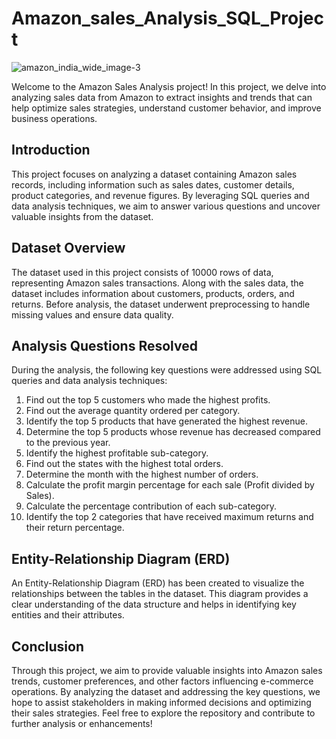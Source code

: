# Amazon_sales_Analysis_SQL_Project 
![amazon_india_wide_image-3](https://github.com/Shivani9508/Amazon_sales_Analysis_SQL/assets/142001944/5a494f68-6063-4702-9ab9-8524e615c510)

Welcome to the Amazon Sales Analysis project! In this project, we delve into analyzing sales
data from Amazon to extract insights and trends that can help optimize sales strategies,
understand customer behavior, and improve business operations.

## Introduction
This project focuses on analyzing a dataset containing Amazon sales records, including
information such as sales dates, customer details, product categories, and revenue figures. By
leveraging SQL queries and data analysis techniques, we aim to answer various questions and
uncover valuable insights from the dataset.

## Dataset Overview
The dataset used in this project consists of 10000 rows of data, representing Amazon
sales transactions. Along with the sales data, the dataset includes information about customers,
products, orders, and returns. Before analysis, the dataset underwent preprocessing to handle
missing values and ensure data quality.

## Analysis Questions Resolved
During the analysis, the following key questions were addressed using SQL queries and data
analysis techniques:
1. Find out the top 5 customers who made the highest profits.
2. Find out the average quantity ordered per category.
3. Identify the top 5 products that have generated the highest revenue.
4. Determine the top 5 products whose revenue has decreased compared to the previous year.
5. Identify the highest profitable sub-category.
6. Find out the states with the highest total orders.
7. Determine the month with the highest number of orders.
8. Calculate the profit margin percentage for each sale (Profit divided by Sales).
9. Calculate the percentage contribution of each sub-category.
10. Identify the top 2 categories that have received maximum returns and their return
percentage.


## Entity-Relationship Diagram (ERD)


An Entity-Relationship Diagram (ERD) has been created to visualize the relationships between
the tables in the dataset. This diagram provides a clear understanding of the data structure and
helps in identifying key entities and their attributes.



## Conclusion
Through this project, we aim to provide valuable insights into Amazon sales trends, customer
preferences, and other factors influencing e-commerce operations. By analyzing the dataset
and addressing the key questions, we hope to assist stakeholders in making informed decisions
and optimizing their sales strategies.
Feel free to explore the repository and contribute to further analysis or enhancements!
